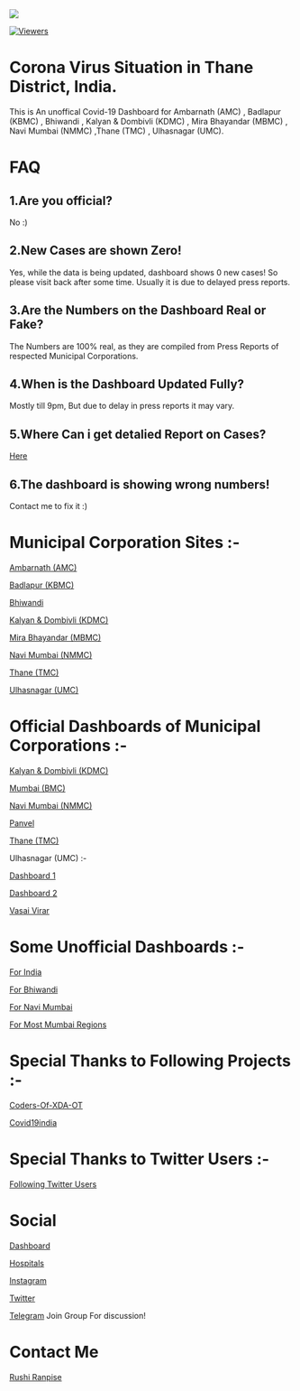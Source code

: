 <img src="https://img.icons8.com/office/50/000000/coronavirus.png"/>

<div>
 
[![Viewers](http://hits.dwyl.com/covid19-thane/covid19-thanegithubio.svg)](http://hits.dwyl.com/covid19-thane/covid19-thanegithubio)
</div>

# Corona Virus Situation in Thane District, India.

This is An unoffical Covid-19 Dashboard  for Ambarnath (AMC) , Badlapur (KBMC) , Bhiwandi , Kalyan & Dombivli (KDMC) , Mira Bhayandar (MBMC) , Navi Mumbai (NMMC) ,Thane (TMC) , Ulhasnagar (UMC).

# FAQ

1.Are you official?
-----------------
No :)

2.New Cases are shown Zero!
-
Yes, while the data is being updated, dashboard shows 0 new cases!
So please visit back after some time. Usually it is due to delayed press reports.

3.Are the Numbers on the Dashboard Real or Fake?
-
The Numbers are 100% real, as they are compiled from Press Reports of respected Municipal Corporations.

4.When is the Dashboard Updated Fully?
-
Mostly till 9pm, But due to delay in press reports it may vary.

5.Where Can i get detalied Report on Cases?
-
[Here](https://covid19-thane.github.io/#source)

6.The dashboard is showing wrong numbers!
-
Contact me to fix it :)

# Municipal Corporation Sites :-

[Ambarnath (AMC)](https://ambarnathcouncil.net/)

[Badlapur (KBMC)](https://kbmc.gov.in/)

[Bhiwandi](https://bncmc.gov.in/)

[Kalyan & Dombivli (KDMC)](https://www.kdmc.gov.in/)

[Mira Bhayandar (MBMC)](https://www.mbmc.gov.in/)

[Navi Mumbai (NMMC)](https://www.nmmc.gov.in/)

[Thane (TMC)](https://thanecity.gov.in/)

[Ulhasnagar (UMC)](https://umc.gov.in/)

# Official Dashboards of Municipal Corporations :-

[Kalyan & Dombivli (KDMC)](https://kdmc-coronavirus-response-skdcl.hub.arcgis.com/)

[Mumbai (BMC)](https://stopcoronavirus.mcgm.gov.in/)

[Navi Mumbai (NMMC)](http://nmmccovid19.in/)

[Panvel](http://panvelcovidcare.cdaat.in/)

[Thane (TMC)](https://essentials.thanecity.gov.in/)

Ulhasnagar (UMC) :-

[Dashboard 1](http://covid.umcgov.in/dashboard2.aspx)

[Dashboard 2](https://arcg.is/rPOTq)

[Vasai Virar](https://vvcmc.in/vvmc/corona/local_host/index.html)

# Some Unofficial Dashboards :-

[For India](https://www.covid19india.org/)

[For Bhiwandi](https://bhiwandi.xyz/)

[For Navi Mumbai](https://navimumbai.city/)

[For Most Mumbai Regions](https://www.cotracker.in/)

# Special Thanks to Following Projects :-

[Coders-Of-XDA-OT](https://github.com/Coders-Of-XDA-OT/)

[Covid19india](https://github.com/covid19india/)

# Special Thanks to Twitter Users :-

[Following Twitter Users](https://twitter.com/Covid19Thane/following)

# Social

[Dashboard](https://covid19-thane.github.io)

[Hospitals](https://covid19-thane.github.io/hospitals)

[Instagram](https://instagram.com/Covid19Thane)

[Twitter](https://twitter.com/Covid19Thane)

[Telegram](https://t.me/Covid19Thane) Join Group For discussion!

# Contact Me
[Rushi Ranpise](https://t.me/rushiranpise)
